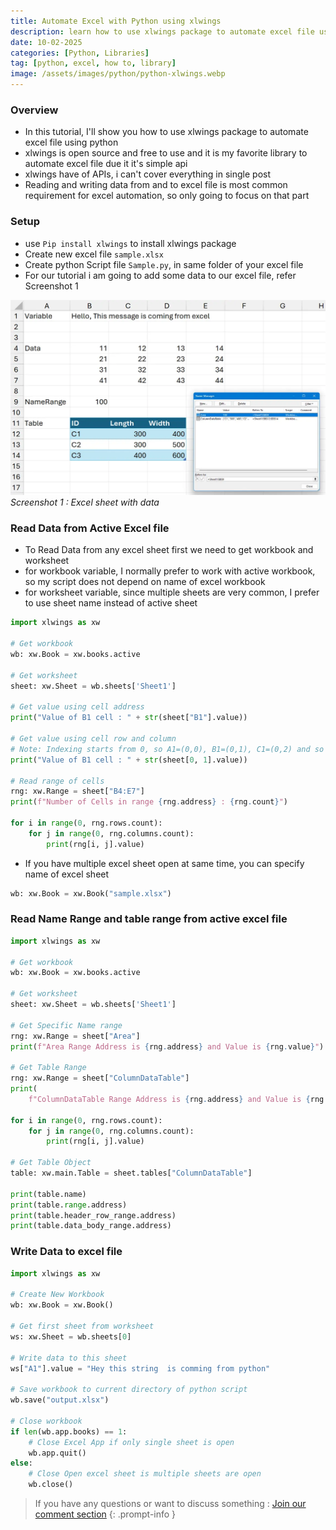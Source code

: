 ```yaml
---
title: Automate Excel with Python using xlwings
description: learn how to use xlwings package to automate excel file using python
date: 10-02-2025
categories: [Python, Libraries]
tag: [python, excel, how to, library]
image: /assets/images/python/python-xlwings.webp
---
```


### Overview
- In this tutorial, I'll show you how to use xlwings package to automate excel file using python
- xlwings is open source and free to use and it is my favorite library to automate excel file due it it's simple api
- xlwings have of APIs, i can't cover everything in single post
- Reading and writing data from and to excel file is most common requirement for excel automation, so only going to focus on that part

### Setup
- use `Pip install xlwings` to install xlwings package
- Create new excel file `sample.xlsx`
- Create python Script file `Sample.py`, in same folder of your excel file
- For our tutorial i am going to add some data to our excel file, refer Screenshot 1
  
![Screenshot 1](/assets/images/python/python-xlwings-1.webp)
_Screenshot 1 : Excel sheet with data_

### Read Data from Active Excel file
- To Read Data from any excel sheet first we need to get workbook and worksheet
- for workbook variable, I normally prefer to work with active workbook, so my script does not depend on name of excel workbook
- for worksheet variable, since multiple sheets are very common, I prefer to use sheet name instead of active sheet

```python
import xlwings as xw

# Get workbook
wb: xw.Book = xw.books.active

# Get worksheet
sheet: xw.Sheet = wb.sheets['Sheet1']

# Get value using cell address
print("Value of B1 cell : " + str(sheet["B1"].value))

# Get value using cell row and column
# Note: Indexing starts from 0, so A1=(0,0), B1=(0,1), C1=(0,2) and so on
print("Value of B1 cell : " + str(sheet[0, 1].value))

# Read range of cells
rng: xw.Range = sheet["B4:E7"]
print(f"Number of Cells in range {rng.address} : {rng.count}")

for i in range(0, rng.rows.count):
    for j in range(0, rng.columns.count):
        print(rng[i, j].value)
```

- If you have multiple excel sheet open at same time, you can specify name of excel sheet

```python
wb: xw.Book = xw.Book("sample.xlsx")
```

### Read Name Range and table range from active excel file
```python
import xlwings as xw

# Get workbook
wb: xw.Book = xw.books.active

# Get worksheet
sheet: xw.Sheet = wb.sheets['Sheet1']

# Get Specific Name range
rng: xw.Range = sheet["Area"]
print(f"Area Range Address is {rng.address} and Value is {rng.value}")

# Get Table Range
rng: xw.Range = sheet["ColumnDataTable"]
print(
    f"ColumnDataTable Range Address is {rng.address} and Value is {rng.value}")

for i in range(0, rng.rows.count):
    for j in range(0, rng.columns.count):
        print(rng[i, j].value)

# Get Table Object
table: xw.main.Table = sheet.tables["ColumnDataTable"]

print(table.name)
print(table.range.address)
print(table.header_row_range.address)
print(table.data_body_range.address)
```

### Write Data to excel file

```python
import xlwings as xw

# Create New Workbook
wb: xw.Book = xw.Book()

# Get first sheet from worksheet
ws: xw.Sheet = wb.sheets[0]

# Write data to this sheet
ws["A1"].value = "Hey this string  is comming from python"

# Save workbook to current directory of python script
wb.save("output.xlsx")

# Close workbook
if len(wb.app.books) == 1:
    # Close Excel App if only single sheet is open
    wb.app.quit()
else:
    # Close Open excel sheet is multiple sheets are open
    wb.close()
```

> If you have any questions or want to discuss something : [Join our comment section](https://www.reddit.com/r/NodesAutomations/comments/1innb20/automate_excel_with_python_using_xlwings_nodes/)
{: .prompt-info }